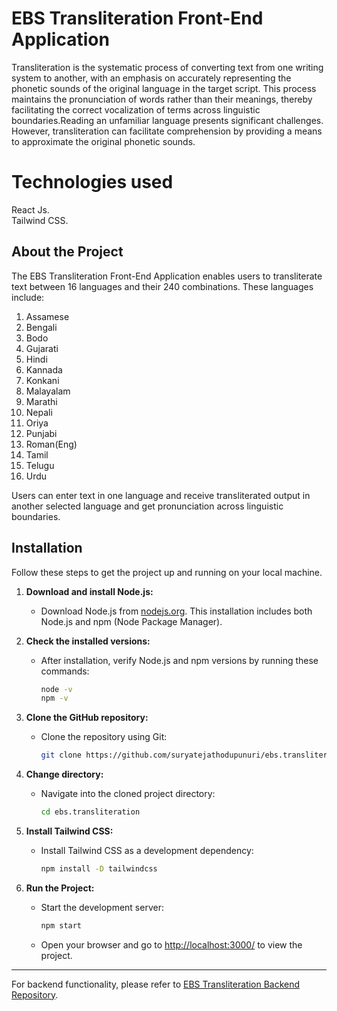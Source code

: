 # **EBS Transliteration Front-End Application**
Transliteration is the systematic process of converting text from one writing system to another, with an emphasis on accurately representing the phonetic sounds of the original language in the target script. This process maintains the pronunciation of words rather than their meanings, thereby facilitating the correct vocalization of terms across linguistic boundaries.Reading an unfamiliar language presents significant challenges. However, transliteration can facilitate comprehension by providing a means to approximate the original phonetic sounds.
# Technologies used
React Js.  
Tailwind CSS.  

## About the Project
The EBS Transliteration Front-End Application enables users to transliterate text between 16 languages and their 240 combinations. These languages include:
1. Assamese
2. Bengali
3. Bodo
4. Gujarati
5. Hindi
6. Kannada
7. Konkani
8. Malayalam
9. Marathi
10. Nepali
11. Oriya
12. Punjabi
13. Roman(Eng)  
14. Tamil
15. Telugu
16. Urdu

Users can enter text in one language and receive transliterated output in another selected language and get pronunciation across linguistic boundaries.

## Installation
Follow these steps to get the project up and running on your local machine.

1. **Download and install Node.js:**
   - Download Node.js from [nodejs.org](https://nodejs.org/). This installation includes both Node.js and npm (Node Package Manager).

2. **Check the installed versions:**
   - After installation, verify Node.js and npm versions by running these commands:
     ```bash
     node -v
     npm -v
     ```

3. **Clone the GitHub repository:**
   - Clone the repository using Git:
     ```bash
     git clone https://github.com/suryatejathodupunuri/ebs.transliteration
     ```

4. **Change directory:**
   - Navigate into the cloned project directory:
     ```bash
     cd ebs.transliteration
     ```

5. **Install Tailwind CSS:**
   - Install Tailwind CSS as a development dependency:
     ```bash
     npm install -D tailwindcss
     ```

6. **Run the Project:**
   - Start the development server:
     ```bash
     npm start
     ```
   - Open your browser and go to [http://localhost:3000/](http://localhost:3000/) to view the project.
  
  ---

For backend functionality, please refer to [EBS Transliteration Backend Repository](https://github.com/suryatejathodupunuri/ebs_transliteration_backend).







